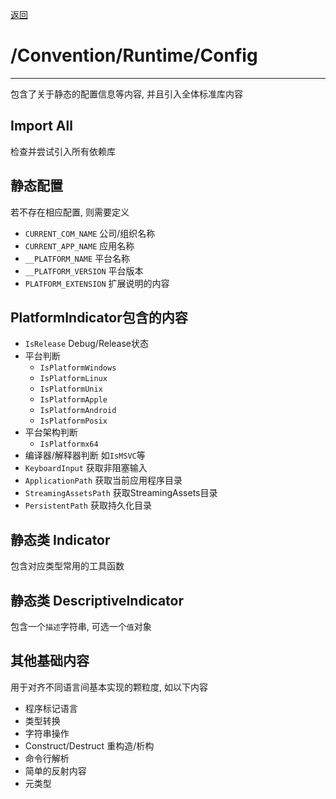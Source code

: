 [返回](./Runtime-READNE.md)

# /Convention/Runtime/Config

---

包含了关于静态的配置信息等内容, 并且引入全体标准库内容

## Import All

检查并尝试引入所有依赖库

## 静态配置

若不存在相应配置, 则需要定义

- `CURRENT_COM_NAME`    公司/组织名称
- `CURRENT_APP_NAME`    应用名称
- `__PLATFORM_NAME`     平台名称
- `__PLATFORM_VERSION`  平台版本
- `PLATFORM_EXTENSION`  扩展说明的内容

## PlatformIndicator包含的内容

- `IsRelease` Debug/Release状态
- 平台判断
    - `IsPlatformWindows`
    - `IsPlatformLinux`
    - `IsPlatformUnix`
    - `IsPlatformApple`
    - `IsPlatformAndroid`
    - `IsPlatformPosix`
- 平台架构判断
    - `IsPlatformx64`
- 编译器/解释器判断 如`IsMSVC`等
- `KeyboardInput` 获取非阻塞输入
- `ApplicationPath` 获取当前应用程序目录
- `StreamingAssetsPath` 获取StreamingAssets目录
- `PersistentPath` 获取持久化目录

## 静态类 <Type>Indicator

包含对应类型常用的工具函数

## 静态类 DescriptiveIndicator

包含一个`描述`字符串, 可选一个`值`对象

## 其他基础内容

用于对齐不同语言间基本实现的颗粒度, 如以下内容

- 程序标记语言
- 类型转换
- 字符串操作
- Construct/Destruct 重构造/析构
- 命令行解析
- 简单的反射内容
- 元类型
